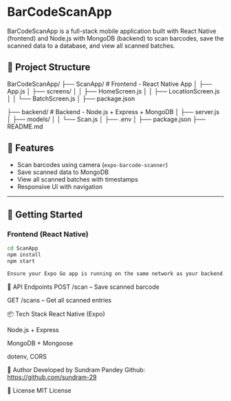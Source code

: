 # BarCodeScanApp

BarCodeScanApp is a full-stack mobile application built with React Native (frontend) and Node.js with MongoDB (backend) to scan barcodes, save the scanned data to a database, and view all scanned batches.

## 📁 Project Structure

BarCodeScanApp/
├── ScanApp/ # Frontend - React Native App
│ ├── App.js
│ ├── screens/
│ │ ├── HomeScreen.js
│ │ ├── LocationScreen.js
│ │ └── BatchScreen.js
│ ├── package.json

├── backend/ # Backend - Node.js + Express + MongoDB
│ ├── server.js
│ ├── models/
│ │ └── Scan.js
│ ├── .env
│ ├── package.json
├── README.md

## 📱 Features

- Scan barcodes using camera (`expo-barcode-scanner`)
- Save scanned data to MongoDB
- View all scanned batches with timestamps
- Responsive UI with navigation

---

## 🚀 Getting Started

### Frontend (React Native)

```bash
cd ScanApp
npm install
npm start

Ensure your Expo Go app is running on the same network as your backend.
```

🔗 API Endpoints
POST /scan – Save scanned barcode

GET /scans – Get all scanned entries


📦 Tech Stack
React Native (Expo)

Node.js + Express

MongoDB + Mongoose

dotenv, CORS

👤 Author
Developed by Sundram Pandey
Github: https://github.com/sundram-29

📝 License
MIT License
